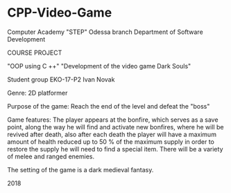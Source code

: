 # CPP-Video-Game
Computer Academy "STEP"
Odessa branch
Department of Software Development
 
COURSE PROJECT

"OOP using C ++"
"Development of the video game Dark Souls"
 
Student group EKO-17-P2
Ivan Novak

Genre: 2D platformer

Purpose of the game: Reach the end of the level and defeat the "boss"

Game features:
The player appears at the bonfire, which serves as a save point, along the way he will find and activate new bonfires, where he will be revived after death, also after each death the player will have a maximum amount of health reduced up to 50 % of the maximum supply in order to restore the supply he will need to find a special item. There will be a variety of melee and ranged enemies.

The setting of the game is a dark medieval fantasy.

2018
